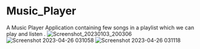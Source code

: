 # Music_Player

A Music Player Application containing few songs in a playlist which we can play and listen .
![Screenshot_20230103_200306](https://user-images.githubusercontent.com/98264659/234410431-a25a1486-89f6-412a-b701-65fb71e0303b.png)
![Screenshot 2023-04-26 031058](https://user-images.githubusercontent.com/98264659/234410620-ecef32f7-8984-46e8-848f-0a26ba98a906.png)
![Screenshot 2023-04-26 031118](https://user-images.githubusercontent.com/98264659/234410631-20c017c0-da9a-47fc-b5b8-29b14f57cb2b.png)
